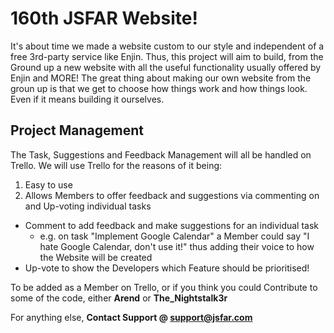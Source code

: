 # 160th JSFAR Website!
It's about time we made a website custom to our style and independent of a free 3rd-party service like Enjin. Thus, this project will aim to build, from the Ground up a new website with all the useful functionality usually offered by Enjin and MORE!
The great thing about making our own website from the groun up is that we get to choose how things work and how things look. Even if it means building it ourselves.

## Project Management
The Task, Suggestions and Feedback Management will all be handled on Trello. We will use Trello for the reasons of it being:
1. Easy to use
2. Allows Members to offer feedback and suggestions via commenting on and Up-voting individual tasks
  - Comment to add feedback and make suggestions for an individual task
    + e.g. on task "Implement Google Calendar" a Member could say "I hate Google Calendar, don't use it!" thus adding their voice to how the Website will be created
  - Up-vote to show the Developers which Feature should be prioritised!

To be added as a Member on Trello, or if you think you could Contribute to some of the code, either **Arend** or **The_Nightstalk3r**

For anything else, **Contact Support @ support@jsfar.com**